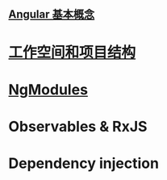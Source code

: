 ## [Angular 基本概念](./conceptualAngular.md)

# [工作空间和项目结构](./conceptualWorkspaceStructure.md)

# [NgModules](./conceptualNgmodules.md)

# Observables & RxJS

# Dependency injection